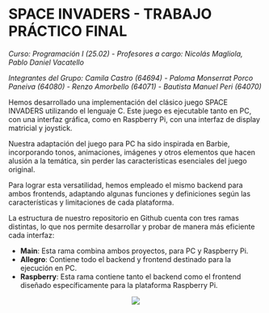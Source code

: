 # SPACE INVADERS - TRABAJO PRÁCTICO FINAL
*Curso: Programación I (25.02) - Profesores a cargo: Nicolás Magliola, Pablo Daniel Vacatello*

*Integrantes del Grupo: Camila Castro (64694) - Paloma Monserrat Porco Paneiva (64080) - Renzo Amorbello (64071) - Bautista Manuel Peri (64070)*

Hemos desarrollado una implementación del clásico juego SPACE INVADERS utilizando el lenguaje C. Este juego es ejecutable tanto en PC, con una interfaz gráfica, como en Raspberry Pi, con una interfaz de display matricial y joystick.

Nuestra adaptación del juego para PC ha sido inspirada en Barbie, incorporando tonos, animaciones, imágenes y otros elementos que hacen alusión a la temática, sin perder las características esenciales del juego original.

Para lograr esta versatilidad, hemos empleado el mismo backend para ambos frontends, adaptando algunas funciones y definiciones según las características y limitaciones de cada plataforma.

La estructura de nuestro repositorio en Github cuenta con tres ramas distintas, lo que nos permite desarrollar y probar de manera más eficiente cada interfaz:
- **Main**: Esta rama combina ambos proyectos, para PC y Raspberry Pi.
- **Allegro**: Contiene todo el backend y frontend destinado para la ejecución en PC.
- **Raspberry**: Esta rama contiene tanto el backend como el frontend diseñado específicamente para la plataforma Raspberry Pi.

<p align="center">
  <img src="https://i.imgur.com/zaon42X.png">
</p>
